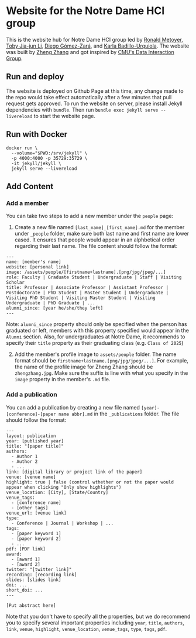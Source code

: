 # Website for the Notre Dame HCI group

This is the website hub for Notre Dame HCI group led by [Ronald Metoyer](http://sites.nd.edu/ronald-metoyer/), [Toby Jia-jun Li](https://toby.li/), [Diego Gómez-Zará](https://www.dgomezara.cl/), and [Karla Badillo-Urquiola](https://kbadillou.weebly.com/). The website was built by [Zheng Zhang](http://zhengzhang.me/) and got inspired by [CMU's Data Interaction Group](https://dig.cmu.edu/).

## Run and deploy

The website is deployed on Github Page at this time, any change made to the repo would take effect automatically after a few minutes that pull request gets approved. To run the website on server, please install Jekyll dependencies with `bundle`. Then run `bundle exec jekyll serve --livereload` to start the website page.

## Run with Docker

```
docker run \
  --volume="$PWD:/srv/jekyll" \
  -p 4000:4000 -p 35729:35729 \
  -it jekyll/jekyll \
  jekyll serve --livereload
```

## Add Content

### Add a member

You can take two steps to add a new member under the `people` page:

1. Create a new file named `[last_name]_[first_name].md` for the member under `_people` folder, make sure both last name and first name are lower cased. It ensures that people would appear in an alphbetical order regarding their last name. The file content should follow the format:

```
---
name: [member's name]
website: [personal link]
image: /assets/people/[firstname+lastname].[png/jpg/jpeg/...]
role: Faculty | Graduate Student | Undergraduate | Staff | Visiting Scholar
title: Professor | Associate Professor | Assistant Professor | Postdoctorate | PhD Student | Master Student | Undergraduate | Visiting PhD Student | Visiting Master Student | Visiting Undergraduate | PhD Graduate | ...
alumni_since: [year he/she/they left]
---
```

Note: `alumni_since` property should only be specified when the person has graduated or left, members with this property specified would appear in the `Alumni` section. Also, for undergraduates at Notre Dame, it recommends to specify their `title` property as their graduating class (e.g. `Class of 2025`)

2. Add the member's profile image to `assets/people` folder. The name format should be `firstname+lastname.[png/jpg/jpeg/...]`. For example, the name of the profile image for Zheng Zhang should be `zhengzhang.jpg`. Make sure the suffix is line with what you specify in the `image` property in the member's `.md` file.

### Add a publication

You can add a publication by creating a new file named `[year]-[conference]-[paper name abbr].md` in the `_publications` folder. The file should follow the format:

```
---
layout: publication
year: [published year]
title: "[paper title]"
authors:
  - Author 1
  - Author 2
  - ...
link: [digital library or project link of the paper]
venue: [venue name]
highlight: true | false (control wthether or not the paper would appear when clicking "Only show highlights")
venue_location: [City], [State/Country]
venue_tags:
  - [conference name]
  - [other tags]
venue_url: [venue link]
type:
  - Conference | Journal | Workshop | ...
tags:
  - [paper keyword 1]
  - [paper keyword 2]
  - ...
pdf: [PDF link]
award:
  - [award 1]
  - [award 2]
twitter: "[twitter link]"
recording: [recording link]
slides: [slides link]
doi: ...
short_doi: ...
---

[Put abstract here]

```

Note that you don't have to specify all the properties, but we do recommend you to specify several important properties including `year`, `title`, `authors`, `link`, `venue`, `highlight`, `venue_location`, `venue_tags`, `type`, `tags`, `pdf`.